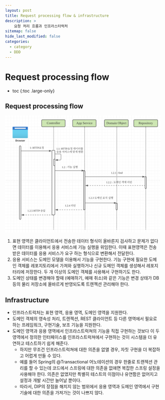 ```yaml
---
layout: post
title: Request processing flow & infrastructure
description: >
    요청 처리 흐름과 인프라스터럭처
sitemap: false
hide_last_modified: false
categories:
  - category
  - DDD
---
```



# Request processing flow

* toc
{:toc .large-only}

## Request processing flow
![UML](/assets/img/posts/ddd/request_proccesing_flow.png)
1. 표현 영역은 클라이언트에서 전송한 데이터 형식이 올바른지 검사하고 문제가 없다면 데이터를 이용해서 응용 서비스에 기능 실행을 위임한다. 이때 표현영역은 전송받은 데이터를 응용 서비스가 요구 하는 형식으로 변환해서 전달한다.
2. 응용 서비스는 도메인 모델을 이용해서 기능을 구현한다. 기능 구현에 필요한 도메인 객체를 레포지토리에서 가져와 실행하거나 신규 도메인 객체를 생성해서 레포지터리에 저장한다. 두 개 이상의 도메인 객체를 사용해서 구현하기도 한다.
3. 도메인 상태를 변경해야 할때 (예매하기, 예매 취소)와 같은 기능은 변경 상태가 DB등의 물리 저장소에 올바르게 반영되도록 트렌젝션 관리해야 한다.

## Infrastructure
- 인프라스트럭처는 표현 영역, 응용 영역, 도메인 영역을 지원한다.
- 도메인 객체의 영속성 처리, 트렌젝션, REST 클라이언트 등 다른 영역에서 필요로 하는 프레임워크, 구현기술, 보조 기능을 지원한다.
- 도메인 영역과 응용 영역에서 인프라스트럭쳐의 기능을 직접 구현하는 것보다 이 두 영역에서 정의한 인터페이스를 인프라스트럭쳐에서 구현하는 것이 시스템을 더 유연하고 테스트하기 쉽게 해준다.
  - 하지만 무조건 인프라스트럭쳐에 대한 의존을 없앨 경우, 자칫 구현을 더 복잡하고 어렵게 만들 수 있다.
  - 예를 들어 Spring의 @Transactional 어노테이션의 경우 한줄로 트랜젝션 관리를 할 수 있는데 코드에서 스프링에 대한 의존을 없애면 복잡한 스프링 설정을 사용해야 한다. 의존은 없앴지만 특별히 테스트의 이점이나 유연함은 없어지고 설정과 개발 시간만 늘어날 뿐이다.
  - 따라서, DIP의 장점을 해치지 않는 범위에서 응용 영역과 도메인 영역에서 구현 기술에 대한 의존을 가져가는 것이 나쁘지 않다.